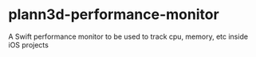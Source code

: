# plann3d-performance-monitor
A Swift performance monitor to be used to track cpu, memory, etc inside iOS projects
